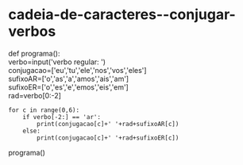# cadeia-de-caracteres--conjugar-verbos
def programa():     
    verbo=input('verbo regular: ')     
    conjugacao=['eu','tu','ele','nos','vos','eles']     
    sufixoAR=['o','as','a','amos','ais','am']     
    sufixoER=['o','es','e','emos','eis','em']     
    rad=verbo[0:-2]     
             
    for c in range(0,6):                        
        if verbo[-2:] == 'ar':            
            print(conjugacao[c]+' '+rad+sufixoAR[c])         
        else:              
            print(conjugacao[c]+' '+rad+sufixoER[c])                                     
programa()

